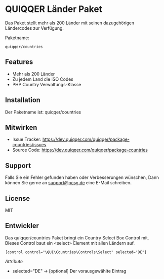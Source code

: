
QUIQQER Länder Paket
========

Das Paket stellt mehr als 200 Länder mit seinen dazugehörigen Ländercodes zur Verfügung.

Paketname:

    quiqqer/countries


Features
--------

- Mehr als 200 Länder
- Zu jedem Land die ISO Codes
- PHP Country Verwaltungs-Klasse


Installation
------------

Der Paketname ist: quiqqer/countries


Mitwirken
----------

- Issue Tracker: https://dev.quiqqer.com/quiqqer/package-countries/issues
- Source Code: https://dev.quiqqer.com/quiqqer/package-countries


Support
-------

Falls Sie ein Fehler gefunden haben oder Verbesserungen wünschen,
Dann können Sie gerne an support@pcsg.de eine E-Mail schreiben.


License
-------

MIT


Entwickler
--------

Das quiqqer/countries Paket bringt ein Country Select Box Control mit.
Dieses Control baut ein \<select> Element mit allen Ländern auf.

    {control control="\QUI\Countries\Controls\Select" selected="DE"}


*Attribute*

- selected="DE" -> [optional] Der vorausgewählte Eintrag
